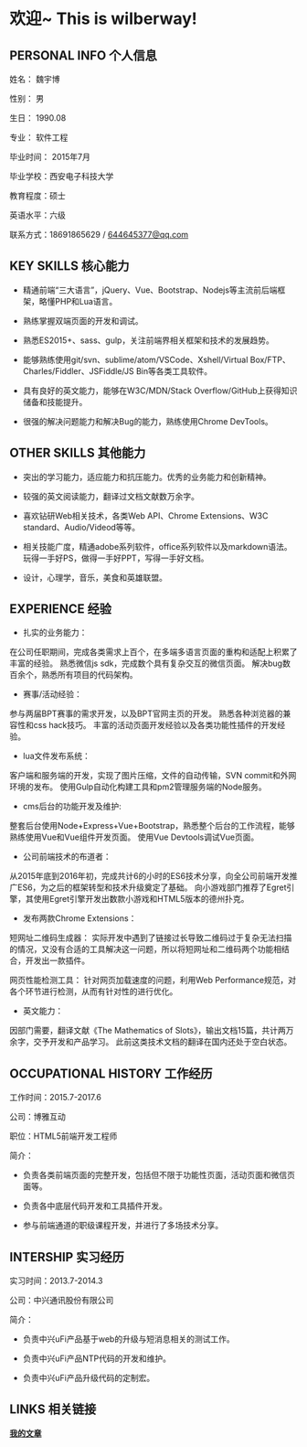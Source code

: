 
# 欢迎~ This is wilberway!

## PERSONAL INFO 个人信息 

姓名： 魏宇博

性别： 男

生日： 1990.08

专业： 软件工程

毕业时间： 2015年7月

毕业学校：西安电子科技大学

教育程度：硕士

英语水平：六级   

联系方式：18691865629 / 644645377@qq.com

## KEY SKILLS  核心能力

*  精通前端“三大语言”，jQuery、Vue、Bootstrap、Nodejs等主流前后端框架，略懂PHP和Lua语言。

* 熟练掌握双端页面的开发和调试。

* 熟悉ES2015+、sass、gulp，关注前端界相关框架和技术的发展趋势。

* 能够熟练使用git/svn、sublime/atom/VSCode、Xshell/Virtual Box/FTP、Charles/Fiddler、JSFiddle/JS Bin等各类工具软件。

* 具有良好的英文能力，能够在W3C/MDN/Stack Overflow/GitHub上获得知识储备和技能提升。

* 很强的解决问题能力和解决Bug的能力，熟练使用Chrome DevTools。

## OTHER SKILLS 其他能力

* 突出的学习能力，适应能力和抗压能力。优秀的业务能力和创新精神。

* 较强的英文阅读能力，翻译过文档文献数万余字。

* 喜欢钻研Web相关技术，各类Web API、Chrome Extensions、W3C standard、Audio/Videod等等。

* 相关技能广度，精通adobe系列软件，office系列软件以及markdown语法。玩得一手好PS，做得一手好PPT，写得一手好文档。

* 设计，心理学，音乐，美食和英雄联盟。

## EXPERIENCE 经验

* 扎实的业务能力：

在公司任职期间，完成各类需求上百个，在多端多语言页面的重构和适配上积累了丰富的经验。
熟悉微信js sdk，完成数个具有复杂交互的微信页面。
解决bug数百余个，熟悉所有项目的代码架构。

* 赛事/活动经验：

参与两届BPT赛事的需求开发，以及BPT官网主页的开发。
熟悉各种浏览器的兼容性和css hack技巧。
丰富的活动页面开发经验以及各类功能性插件的开发经验。

* lua文件发布系统：

客户端和服务端的开发，实现了图片压缩，文件的自动传输，SVN commit和外网环境的发布。
使用Gulp自动化构建工具和pm2管理服务端的Node服务。

* cms后台的功能开发及维护:

整套后台使用Node+Express+Vue+Bootstrap，熟悉整个后台的工作流程，能够熟练使用Vue和Vue组件开发页面。
使用Vue Devtools调试Vue页面。

* 公司前端技术的布道者：

从2015年底到2016年初，完成共计6的小时的ES6技术分享，向全公司前端开发推广ES6，为之后的框架转型和技术升级奠定了基础。
向小游戏部门推荐了Egret引擎，其使用Egret引擎开发出数款小游戏和HTML5版本的德州扑克。

* 发布两款Chrome Extensions：

短网址二维码生成器：
实际开发中遇到了链接过长导致二维码过于复杂无法扫描的情况，又没有合适的工具解决这一问题，所以将短网址和二维码两个功能相结合，开发出一款插件。

网页性能检测工具：
针对网页加载速度的问题，利用Web Performance规范，对各个环节进行检测，从而有针对性的进行优化。

* 英文能力：

因部门需要，翻译文献《The Mathematics of Slots》，输出文档15篇，共计两万余字，交予开发和产品学习。
此前这类技术文档的翻译在国内还处于空白状态。

## OCCUPATIONAL HISTORY 工作经历

工作时间：2015.7-2017.6

公司：博雅互动

职位：HTML5前端开发工程师

简介：

* 负责各类前端页面的完整开发，包括但不限于功能性页面，活动页面和微信页面等。

* 负责各中底层代码开发和工具插件开发。

* 参与前端通道的职级课程开发，并进行了多场技术分享。


## INTERSHIP 实习经历

实习时间：2013.7-2014.3 

公司：中兴通讯股份有限公司 

简介：

* 负责中兴uFi产品基于web的升级与短消息相关的测试工作。

* 负责中兴uFi产品NTP代码的开发和维护。 

* 负责中兴uFi产品升级代码的定制宏。 

## LINKS 相关链接

[**我的文章**](/article/)